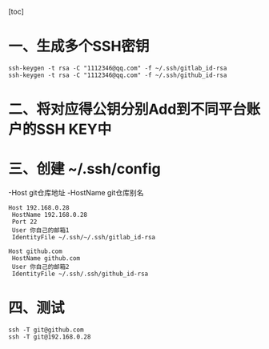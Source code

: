 [toc]

# 一、生成多个SSH密钥

```
ssh-keygen -t rsa -C "1112346@qq.com" -f ~/.ssh/gitlab_id-rsa
ssh-keygen -t rsa -C "1112346@qq.com" -f ~/.ssh/github_id-rsa
```

# 二、将对应得公钥分别Add到不同平台账户的SSH KEY中



# 三、创建 ~/.ssh/config

-Host git仓库地址 
-HostName git仓库别名

```
Host 192.168.0.28
 HostName 192.168.0.28
 Port 22
 User 你自己的邮箱1
 IdentityFile ~/.ssh/~/.ssh/gitlab_id-rsa

Host github.com
 HostName github.com
 User 你自己的邮箱2
 IdentityFile ~/.ssh/.ssh/github_id-rsa
```

# 四、测试

```
ssh -T git@github.com
ssh -T git@192.168.0.28
```



